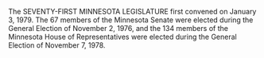 The SEVENTY-FIRST MINNESOTA LEGISLATURE first convened on January 3, 1979. The 67 members of the Minnesota Senate were elected during the General Election of November 2, 1976, and the 134 members of the Minnesota House of Representatives were elected during the General Election of November 7, 1978.
